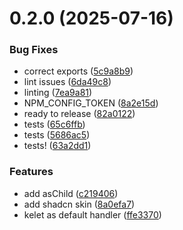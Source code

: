 # 0.2.0 (2025-07-16)

### Bug Fixes

- correct exports ([5c9a8b9](https://github.com/kelet-ai/feedback-ui/commit/5c9a8b906164c7228b2158f319db32b8b47d6f92))
- lint issues ([6da49c8](https://github.com/kelet-ai/feedback-ui/commit/6da49c83e46a062df65cb9a6826fc8c609a3b01a))
- linting ([7ea9a81](https://github.com/kelet-ai/feedback-ui/commit/7ea9a81a16c58abd10d43981f00feed28e5b9e6d))
- NPM_CONFIG_TOKEN ([8a2e15d](https://github.com/kelet-ai/feedback-ui/commit/8a2e15de655ff5f0d9ffcf84996e765e60bbae38))
- ready to release ([82a0122](https://github.com/kelet-ai/feedback-ui/commit/82a012289f3b8c9eb9013cd8dbc7bfef05347a82))
- tests ([65c6ffb](https://github.com/kelet-ai/feedback-ui/commit/65c6ffb35c9740b7e75d5dab216e7010d5785abb))
- tests ([5686ac5](https://github.com/kelet-ai/feedback-ui/commit/5686ac55d482a80419d3e81641b3a17ed8f8601c))
- tests! ([63a2dd1](https://github.com/kelet-ai/feedback-ui/commit/63a2dd16419e9150cba77387523dbc235f056880))

### Features

- add asChild ([c219406](https://github.com/kelet-ai/feedback-ui/commit/c219406e4ac4af90fa80b93787cfaadba7484e59))
- add shadcn skin ([8a0efa7](https://github.com/kelet-ai/feedback-ui/commit/8a0efa74542694f1ae327872c48062cb0dd1a438))
- kelet as default handler ([ffe3370](https://github.com/kelet-ai/feedback-ui/commit/ffe33706349f3cd84d7bb7158035d5e073905279))
